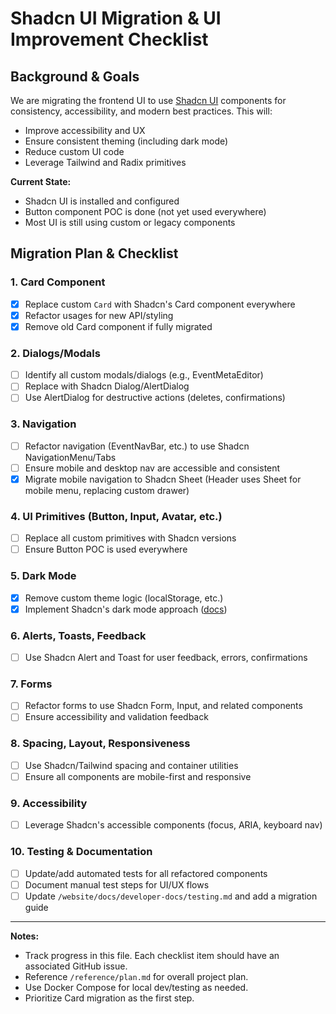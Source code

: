 # Shadcn UI Migration & UI Improvement Checklist

## Background & Goals

We are migrating the frontend UI to use [Shadcn UI](https://ui.shadcn.com/) components for consistency, accessibility, and modern best practices. This will:
- Improve accessibility and UX
- Ensure consistent theming (including dark mode)
- Reduce custom UI code
- Leverage Tailwind and Radix primitives

**Current State:**
- Shadcn UI is installed and configured
- Button component POC is done (not yet used everywhere)
- Most UI is still using custom or legacy components

## Migration Plan & Checklist

### 1. Card Component
- [x] Replace custom `Card` with Shadcn's Card component everywhere
- [x] Refactor usages for new API/styling
- [x] Remove old Card component if fully migrated

### 2. Dialogs/Modals
- [ ] Identify all custom modals/dialogs (e.g., EventMetaEditor)
- [ ] Replace with Shadcn Dialog/AlertDialog
- [ ] Use AlertDialog for destructive actions (deletes, confirmations)

### 3. Navigation
- [ ] Refactor navigation (EventNavBar, etc.) to use Shadcn NavigationMenu/Tabs
- [ ] Ensure mobile and desktop nav are accessible and consistent
- [x] Migrate mobile navigation to Shadcn Sheet (Header uses Sheet for mobile menu, replacing custom drawer)

### 4. UI Primitives (Button, Input, Avatar, etc.)
- [ ] Replace all custom primitives with Shadcn versions
- [ ] Ensure Button POC is used everywhere

### 5. Dark Mode
- [x] Remove custom theme logic (localStorage, etc.)
- [x] Implement Shadcn's dark mode approach ([docs](https://ui.shadcn.com/docs/dark-mode/next))

### 6. Alerts, Toasts, Feedback
- [ ] Use Shadcn Alert and Toast for user feedback, errors, confirmations

### 7. Forms
- [ ] Refactor forms to use Shadcn Form, Input, and related components
- [ ] Ensure accessibility and validation feedback

### 8. Spacing, Layout, Responsiveness
- [ ] Use Shadcn/Tailwind spacing and container utilities
- [ ] Ensure all components are mobile-first and responsive

### 9. Accessibility
- [ ] Leverage Shadcn's accessible components (focus, ARIA, keyboard nav)

### 10. Testing & Documentation
- [ ] Update/add automated tests for all refactored components
- [ ] Document manual test steps for UI/UX flows
- [ ] Update `/website/docs/developer-docs/testing.md` and add a migration guide

---

**Notes:**
- Track progress in this file. Each checklist item should have an associated GitHub issue.
- Reference `/reference/plan.md` for overall project plan.
- Use Docker Compose for local dev/testing as needed.
- Prioritize Card migration as the first step. 